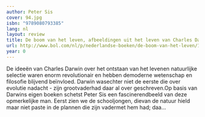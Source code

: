```yaml
---
author: Peter Sis
cover: 94.jpg
isbn: "9789080793385"
lang: nl
layout: review
title: De boom van het leven, afbeeldingen uit het leven van Charles Darwin
url: http://www.bol.com/nl/p/nederlandse-boeken/de-boom-van-het-leven/1001004002493134/index.html
year: 0
---
```


De ideeën van Charles Darwin over het ontstaan van het levenen natuurlijke selectie waren enorm revolutionair en hebben demoderne wetenschap en filosofie blijvend beïnvloed. Darwin wasechter niet de eerste die over evolutie nadacht - zijn grootvaderhad daar al over geschreven.Op basis van Darwins eigen boeken schetst Peter Sis een fascinerendbeeld van deze opmerkelijke man. Eerst zien we de schooljongen, dievan de natuur hield maar niet paste in de plannen die zijn vadermet hem had; daa...
